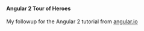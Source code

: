 #### Angular 2 Tour of Heroes #####

My followup for the Angular 2 tutorial from [angular.io](https://angular.io/docs/ts/latest/tutorial/)